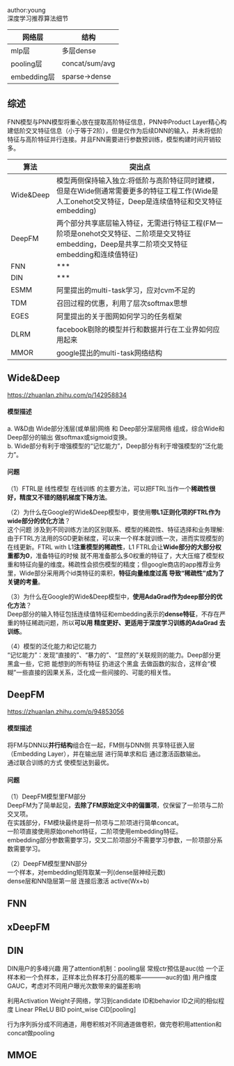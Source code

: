 
author:young<br>
深度学习推荐算法细节<br>


网络层     | 结构
-------- | -----
mlp层  | 多层dense
pooling层  | concat/sum/avg
embedding层  | sparse->dense



## 综述
FNN模型与PNN模型将重心放在提取高阶特征信息，PNN中Product Layer精心构建低阶交叉特征信息（小于等于2阶），但是仅作为后续DNN的输入，并未将低阶特征与高阶特征并行连接。并且FNN需要进行参数预训练，模型构建时间开销较多。<br>



算法     | 突出点
-------- | -----
Wide&Deep  | 模型两侧保持输入独立:将低阶与高阶特征同时建模，但是在Wide侧通常需要更多的特征工程工作(Wide是人工onehot交叉特征，Deep是连续值特征和交叉特征embedding)
DeepFM  | 两个部分共享底层输入特征，无需进行特征工程(FM一阶项是onehot交叉特征、二阶项是交叉特征embedding，Deep是共享二阶项交叉特征embedding和连续值特征)
FNN  | ***
DIN  | ***
ESMM  | 阿里提出的multi-task学习，应对cvm不足的
TDM  | 召回过程的优惠，利用了层次softmax思想
EGES  | 阿里提出的关于图网如何学习的任务框架
DLRM  | facebook剔除的模型并行和数据并行在工业界如何应用起来
MMOR  | google提出的multi-task网络结构






## Wide&Deep
https://zhuanlan.zhihu.com/p/142958834<br>

#### 模型描述
a. W&D由 Wide部分浅层(或单层)网络 和 Deep部分深层网络 组成，综合Wide和Deep部分的输出 做softmax或sigmoid变换。<br>
b. Wide部分有利于增强模型的“记忆能力”，Deep部分有利于增强模型的“泛化能力”。<br>

#### 问题
（1）FTRL是 线性模型 在线训练 的主要方法，可以把FTRL当作一个**稀疏性很好，精度又不错的随机梯度下降方法**。<br>

（2）为什么在Google的Wide&Deep模型中，要使用**带L1正则化项的FTRL作为wide部分的优化方法**？<br>
这个问题 涉及到不同训练方法的区别联系、模型的稀疏性、特征选择和业务理解: 由于FTRL方法用的SGD更新梯度，可以来一个样本就训练一次，进而实现模型的在线更新。FTRL with L1**注重模型的稀疏性**，L1 FTRL会让**Wide部分的大部分权重都为0**，准备特征的时候 就不用准备那么多0权重的特征了，大大压缩了模型权重和特征向量的维度。稀疏性会损伤模型的精度；但google商店的app推荐业务里，Wide部分采用两个id类特征的乘积，**特征向量维度过高 导致“稀疏性”成为了关键的考量**。<br>

（3）为什么在Google的Wide&Deep模型中，**使用AdaGrad作为deep部分的优化方法**？<br>
Deep部分的输入特征包括连续值特征和embedding表示的**dense特征**，不存在严重的特征稀疏问题，所以**可以用 精度更好、更适用于深度学习训练的AdaGrad 去训练**。<br>

（4）模型的泛化能力和记忆能力<br>
“记忆能力”：发现“直接的”、“暴力的”、“显然的”关联规则的能力。Deep部分更黑盒一些，它把 能想到的所有特征 扔进这个黑盒 去做函数的拟合，这样会“模糊”一些直接的因果关系，泛化成一些间接的、可能的相关性。<br>


## DeepFM
https://zhuanlan.zhihu.com/p/94853056<br>

#### 模型描述
将FM与DNN以**并行结构**组合在一起，FM侧与DNN侧 共享特征嵌入层（Embedding Layer），并在输出层 进行简单求和后 通过激活函数输出。<br>
通过联合训练的方式 使模型达到最优。<br>

#### 问题
（1）DeepFM模型里FM部分<br>
DeepFM为了简单起见，**去除了FM原始定义中的偏置项**，仅保留了一阶项与二阶交叉项。<br>
在实践部分，FM模块最终是将一阶项与二阶项进行简单concat。<br>
一阶项直接使用原始onehot特征，二阶项使用embedding特征。<br>
embedding部分参数需要学习，交叉二阶项部分不需要学习参数，一阶项部分系数需要学习。<br>

（2）DeepFM模型里NN部分<br>
一个样本，对embedding矩阵取某一列(dense层神经元数)<br>
dense层和NN隐层第一层 连接后激活 active(Wx+b)<br>


## FNN


## xDeepFM



## DIN

DIN用户的多峰兴趣
用了attention机制：pooling层
常规ctr预估是auc(给 一个正样本和一个负样本，正样本比负样本打分高的概率————auc的值)
用户维度GAUC，考虑对不同用户曝光次数带来的偏差影响

利用Activation Weight子网络，学习到candidate ID和behavior ID之间的相似程度
Linear
PReLU
BID point_wise CID[pooling]

行为序列拆分成不同通道，用卷积核对不同通道做卷积，做完卷积用attention和concat做pooling



## MMOE


































